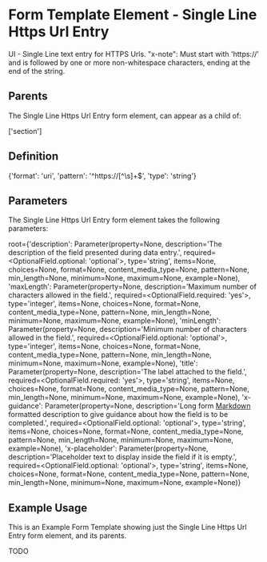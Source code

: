# Form Template Element - Single Line Https Url Entry

UI - Single Line text entry for HTTPS Urls.
"x-note":
    Must start with 'https://' and is followed by one or more
    non-whitespace characters, ending at the end of the string.


## Parents

The Single Line Https Url Entry form element, can appear as a child of:

['section']

## Definition

{'format': 'uri', 'pattern': '^https://[^\\s]+$', 'type': 'string'}

## Parameters

The Single Line Https Url Entry form element takes the following parameters:

root={'description': Parameter(property=None, description='The description of the field presented during data entry.', required=<OptionalField.optional: 'optional'>, type='string', items=None, choices=None, format=None, content_media_type=None, pattern=None, min_length=None, minimum=None, maximum=None, example=None), 'maxLength': Parameter(property=None, description='Maximum number of characters allowed in the field.', required=<OptionalField.required: 'yes'>, type='integer', items=None, choices=None, format=None, content_media_type=None, pattern=None, min_length=None, minimum=None, maximum=None, example=None), 'minLength': Parameter(property=None, description='Minimum number of characters allowed in the field.', required=<OptionalField.optional: 'optional'>, type='integer', items=None, choices=None, format=None, content_media_type=None, pattern=None, min_length=None, minimum=None, maximum=None, example=None), 'title': Parameter(property=None, description='The label attached to the field.', required=<OptionalField.required: 'yes'>, type='string', items=None, choices=None, format=None, content_media_type=None, pattern=None, min_length=None, minimum=None, maximum=None, example=None), 'x-guidance': Parameter(property=None, description='Long form [Markdown][CommonMark] formatted description to give guidance about how the field is to be completed.', required=<OptionalField.optional: 'optional'>, type='string', items=None, choices=None, format=None, content_media_type=None, pattern=None, min_length=None, minimum=None, maximum=None, example=None), 'x-placeholder': Parameter(property=None, description='Placeholder text to display inside the field if it is empty.', required=<OptionalField.optional: 'optional'>, type='string', items=None, choices=None, format=None, content_media_type=None, pattern=None, min_length=None, minimum=None, maximum=None, example=None)}

## Example Usage

This is an Example Form Template showing just the Single Line Https Url Entry form element, and its parents.

TODO

[CommonMark]: https://spec.commonmark.org/0.31.2/
